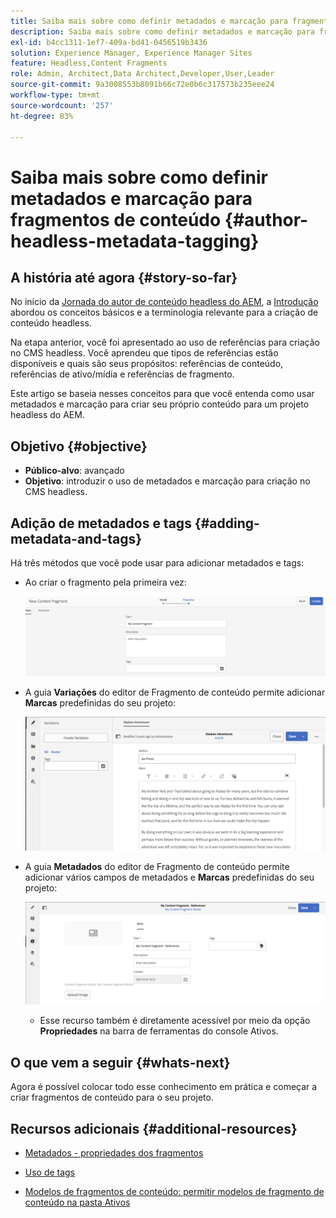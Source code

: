 ```yaml
---
title: Saiba mais sobre como definir metadados e marcação para fragmentos de conteúdo
description: Saiba mais sobre como definir metadados e marcação para fragmentos de conteúdo
exl-id: b4cc1311-1ef7-409a-bd41-0456519b3436
solution: Experience Manager, Experience Manager Sites
feature: Headless,Content Fragments
role: Admin, Architect,Data Architect,Developer,User,Leader
source-git-commit: 9a3008553b8091b66c72e0b6c317573b235eee24
workflow-type: tm+mt
source-wordcount: '257'
ht-degree: 83%

---
```


# Saiba mais sobre como definir metadados e marcação para fragmentos de conteúdo {#author-headless-metadata-tagging}

## A história até agora {#story-so-far}

No início da [Jornada do autor de conteúdo headless do AEM](overview.md), a [Introdução](introduction.md) abordou os conceitos básicos e a terminologia relevante para a criação de conteúdo headless.

Na etapa anterior, você foi apresentado ao uso de referências para criação no CMS headless. Você aprendeu que tipos de referências estão disponíveis e quais são seus propósitos: referências de conteúdo, referências de ativo/mídia e referências de fragmento.

Este artigo se baseia nesses conceitos para que você entenda como usar metadados e marcação para criar seu próprio conteúdo para um projeto headless do AEM.

## Objetivo {#objective}

* **Público-alvo**: avançado
* **Objetivo**: introduzir o uso de metadados e marcação para criação no CMS headless.

## Adição de metadados e tags {#adding-metadata-and-tags}

Há três métodos que você pode usar para adicionar metadados e tags:

* Ao criar o fragmento pela primeira vez:

  ![Criar fragmento de conteúdo: fornecer um nome](/help/journey-headless/author/assets/headless-journey-author-content-fragment-03.png)

* A guia **Variações** do editor de Fragmento de conteúdo permite adicionar **Marcas** predefinidas do seu projeto:

  ![Editor de fragmentos de conteúdo - Alaska Spirits](/help/journey-headless/author/assets/headless-journey-author-content-fragment-05.png)

* A guia **Metadados** do editor de Fragmento de conteúdo permite adicionar vários campos de metadados e **Marcas** predefinidas do seu projeto:

  ![Editor de fragmento de conteúdo: metadados](/help/journey-headless/author/assets/headless-journey-author-metadata-01.png)

   * Esse recurso também é diretamente acessível por meio da opção **Propriedades** na barra de ferramentas do console Ativos.

## O que vem a seguir {#whats-next}

Agora é possível colocar todo esse conhecimento em prática e começar a criar fragmentos de conteúdo para o seu projeto.

## Recursos adicionais {#additional-resources}

* [Metadados - propriedades dos fragmentos](/help/assets/content-fragments/content-fragments-metadata.md)

* [Uso de tags](/help/sites-authoring/tags.md)

* [Modelos de fragmentos de conteúdo: permitir modelos de fragmento de conteúdo na pasta Ativos](/help/assets/content-fragments/content-fragments-models.md#allowing-content-fragment-models-assets-folder)
